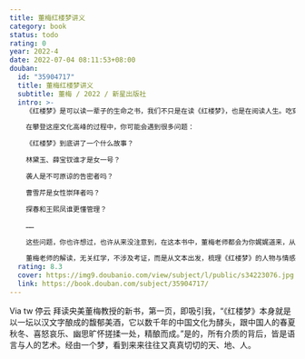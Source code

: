 ```yaml
---
title: 董梅红楼梦讲义
category: book
status: todo
rating: 0
year: 2022-4
date: 2022-07-04 08:11:53+08:00
douban:
  id: "35904717"
  title: 董梅红楼梦讲义
  subtitle: 董梅 / 2022 / 新星出版社
  intro: >-
    《红楼梦》是可以读一辈子的生命之书，我们不只是在读《红楼梦》，也是在阅读人生。吃穿用度、幽微人性、隐喻伏笔……这部包罗万象的生命之书，堪称中国文化的“珠穆朗玛峰”。

    在攀登这座文化高峰的过程中，你可能会遇到很多问题：

    《红楼梦》到底讲了一个什么故事？

    林黛玉、薛宝钗谁才是女一号？

    袭人是不可原谅的告密者吗？

    曹雪芹是女性崇拜者吗？

    探春和王熙凤谁更懂管理？

    ……

    这些问题，你也许想过，也许从来没注意到，在这本书中，董梅老师都会为你娓娓道来，从生活美学、文学杰作、象征符号、哲学大观、社会百态五个方向，以30个核心问题为抓手，给你一份攀登这座文化高峰的地图。

    董梅老师的解读，无关红学，不涉及考证，而是从文本出发，梳理《红楼梦》的人物与情感、思想与意涵。让我们一起回到文本，回到文学，回到人，品读“红楼真味”。
  rating: 8.3
  cover: https://img9.doubanio.com/view/subject/l/public/s34223076.jpg
  link: https://book.douban.com/subject/35904717/
---
```


Via tw 停云 拜读央美董梅教授的新书，第一页，即吸引我，“《红楼梦》本身就是以一坛以汉文字酿成的馥郁美酒，它以数千年的中国文化为酵头，跟中国人的春夏秋冬、喜怒哀乐、幽思旷怀搓揉一处，精酿而成。”是的，所有介质的背后，皆是语言与人的艺术。经由一个梦，看到来来往往又真真切切的天、地、人。
